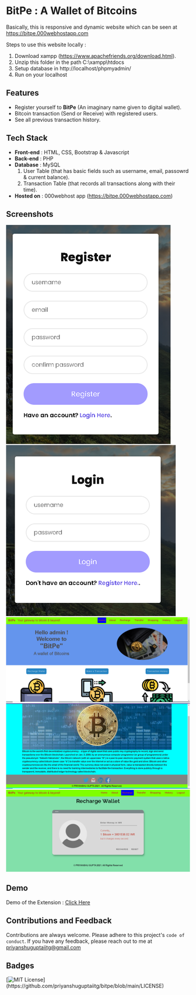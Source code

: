 # BitPe : A Wallet of Bitcoins

Basically, this is responsive and dynamic website which can be seen at https://bitpe.000webhostapp.com

Steps to use this website locally :

1. Download xampp (https://www.apachefriends.org/download.html).
2. Unzip this folder in the path C:\xampp\htdocs
3. Setup database in http://localhost/phpmyadmin/
4. Run on your localhost

## Features

- Register yourself to **BitPe** (An imaginary name given to digital wallet).
- Bitcoin transaction (Send or Receive) with registered users.
- See all previous transaction history.

## Tech Stack

- **Front-end** : HTML, CSS, Bootstrap & Javascript
- **Back-end** : PHP
- **Database** : MySQL
  1. User Table (that has basic fields such as username, email, passowrd & current balance).
  2. Transaction Table (that records all transactions along with their time).
- **Hosted on** : 000webhost app (https://bitpe.000webhostapp.com)

## Screenshots

![App Screenshot](https://github.com/priyanshuguptaiitg/bitpe/blob/main/finalMedia/1.PNG)
![App Screenshot](https://github.com/priyanshuguptaiitg/bitpe/blob/main/finalMedia/2.PNG)
![App Screenshot](https://github.com/priyanshuguptaiitg/bitpe/blob/main/finalMedia/3.PNG)
![App Screenshot](https://github.com/priyanshuguptaiitg/bitpe/blob/main/finalMedia/4.PNG)
![App Screenshot](https://github.com/priyanshuguptaiitg/bitpe/blob/main/finalMedia/5.PNG)

## Demo

Demo of the Extension : [Click Here](#)

## Contributions and Feedback

Contributions are always welcome. Please adhere to this project's `code of conduct`. If you have any feedback, please reach out to me at priyanshuguptaiitg@gmail.com

## Badges

[![MIT License](https://img.shields.io/apm/l/atomic-design-ui.svg?)](https://github.com/priyanshuguptaiitg/bitpe/blob/main/LICENSE)
